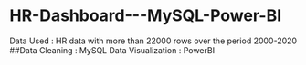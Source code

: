 # HR-Dashboard---MySQL-Power-BI
Data Used : HR data with more than 22000 rows over the period 2000-2020
##Data Cleaning : MySQL
Data Visualization : PowerBI 
